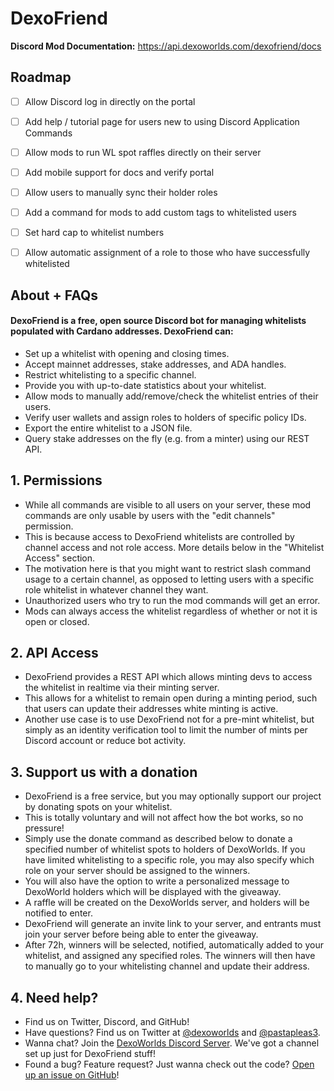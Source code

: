 # DexoFriend

**Discord Mod Documentation:** https://api.dexoworlds.com/dexofriend/docs

## Roadmap
- [ ] Allow Discord log in directly on the portal
- [ ] Add help / tutorial page for users new to using Discord Application Commands
- [ ] Allow mods to run WL spot raffles directly on their server
- [ ] Add mobile support for docs and verify portal
- [ ] Allow users to manually sync their holder roles
- [ ] Add a command for mods to add custom tags to whitelisted users
- [ ] Set hard cap to whitelist numbers
- [ ] Allow automatic assignment of a role to those who have successfully whitelisted


## About + FAQs
#### DexoFriend is a free, open source Discord bot for managing whitelists populated with Cardano addresses. DexoFriend can:
- Set up a whitelist with opening and closing times.
- Accept mainnet addresses, stake addresses, and ADA handles.
- Restrict whitelisting to a specific channel.
- Provide you with up-to-date statistics about your whitelist.
- Allow mods to manually add/remove/check the whitelist entries of their users.
- Verify user wallets and assign roles to holders of specific policy IDs.
- Export the entire whitelist to a JSON file.
- Query stake addresses on the fly (e.g. from a minter) using our REST API.
## 1. Permissions
- While all commands are visible to all users on your server, these mod commands are only usable by users with the "edit channels" permission.
- This is because access to DexoFriend whitelists are controlled by channel access and not role access. More details below in the "Whitelist Access" section.
- The motivation here is that you might want to restrict slash command usage to a certain channel, as opposed to letting users with a specific role whitelist in whatever channel they want.
- Unauthorized users who try to run the mod commands will get an error.
- Mods can always access the whitelist regardless of whether or not it is open or closed.
## 2. API Access
- DexoFriend provides a REST API which allows minting devs to access the whitelist in realtime via their minting server.
- This allows for a whitelist to remain open during a minting period, such that users can update their addresses white minting is active.
- Another use case is to use DexoFriend not for a pre-mint whitelist, but simply as an identity verification tool to limit the number of mints per Discord account or reduce bot activity.
## 3. Support us with a donation
- DexoFriend is a free service, but you may optionally support our project by donating spots on your whitelist.
- This is totally voluntary and will not affect how the bot works, so no pressure!
- Simply use the donate command as described below to donate a specified number of whitelist spots to holders of DexoWorlds. If you have limited whitelisting to a specific role, you may also specify which role on your server should be assigned to the winners.
- You will also have the option to write a personalized message to DexoWorld holders which will be displayed with the giveaway.
- A raffle will be created on the DexoWorlds server, and holders will be notified to enter.
- DexoFriend will generate an invite link to your server, and entrants must join your server before being able to enter the giveaway.
- After 72h, winners will be selected, notified, automatically added to your whitelist, and assigned any specified roles. The winners will then have to manually go to your whitelisting channel and update their address.
## 4. Need help?
- Find us on Twitter, Discord, and GitHub!
- Have questions? Find us on Twitter at [@dexoworlds](https://www.twitter.com/dexoworlds) and [@pastapleas3](https://www.twitter.com/pastapleas3).
- Wanna chat? Join the [DexoWorlds Discord Server](https://discord.gg/beaUBWhXaq). We've got a channel set up just for DexoFriend stuff!
- Found a bug? Feature request? Just wanna check out the code? [Open up an issue on GitHub](https://github.com/astrojarred/dexofriend)!